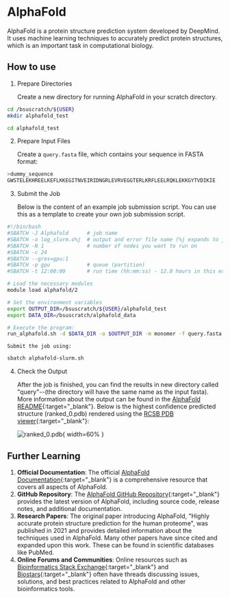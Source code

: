 # AlphaFold

AlphaFold is a protein structure prediction system developed by DeepMind.
It uses machine learning techniques to accurately predict protein structures,
which is an important task in computational biology.

## How to use

1. Prepare Directories

    Create a new directory for running AlphaFold in your scratch directory.
```bash
cd /bsuscratch/${USER}
mkdir alphafold_test

cd alphafold_test
```

2. Prepare Input Files

    Create a `query.fasta` file, which contains your sequence in FASTA format:
```bash title="query.fasta"
>dummy_sequence
GWSTELEKHREELKEFLKKEGITNVEIRIDNGRLEVRVEGGTERLKRFLEELRQKLEKKGYTVDIKIE
```

3. Submit the Job

    Below is the content of an example job submission script. You can use this
    as a template to create your own job submission script.
```bash title="alphafold-slurm.sh"
#!/bin/bash
#SBATCH -J Alphafold      # job name
#SBATCH -o log_slurm.o%j  # output and error file name (%j expands to jobID)
#SBATCH -N 1              # number of nodes you want to run on
#SBATCH -c 24
#SBATCH --gres=gpu:1
#SBATCH -p gpu            # queue (partition)
#SBATCH -t 12:00:00       # run time (hh:mm:ss) - 12.0 hours in this example.

# Load the necessary modules
module load alphafold/2

# Set the environment variables
export OUTPUT_DIR=/bsuscratch/${USER}/alphafold_test
export DATA_DIR=/bsuscratch/alphafold_data

# Execute the program:
run_alphafold.sh -d $DATA_DIR -o $OUTPUT_DIR -m monomer -f query.fasta -t 2020-05-14 -n 24
```

    Submit the job using:
```bash
sbatch alphafold-slurm.sh
```

4. Check the Output

    After the job is finished, you can find the results in new directory called
    "query"--(the directory will have the same name as the input fasta).
    More information about the output can be found in the
    [AlphaFold README](https://github.com/google-deepmind/alphafold?tab=readme-ov-file#alphafold-output){:target="_blank"}.
    Below is the highest confidence predicted structure (ranked_0.pdb) rendered
    using the [RCSB PDB viewer](https://www.rcsb.org/3d-view){:target="_blank"}:

    ![ranked_0.pdb](../images/RANKED_0.PDB.png "Highest ranked PDB output rendered with RCSB PDB viewer"){ width=60% }

## Further Learning

1. **Official Documentation**: The official [AlphaFold Documentation](https://www.alphafold.ebi.ac.uk/){:target="_blank"} is a comprehensive resource that covers all aspects of AlphaFold.
2. **GitHub Repository**: The [AlphaFold GitHub Repository](https://github.com/deepmind/alphafold){:target="_blank"} provides the latest version of AlphaFold, including source code, release notes, and additional documentation.
3. **Research Papers**: The original paper introducing AlphaFold, "Highly accurate protein structure prediction for the human proteome", was published in 2021 and provides detailed information about the techniques used in AlphaFold. Many other papers have since cited and expanded upon this work. These can be found in scientific databases like PubMed.
4. **Online Forums and Communities**: Online resources such as [Bioinformatics Stack Exchange](https://bioinformatics.stackexchange.com/){:target="_blank"} and [Biostars](https://www.biostars.org/){:target="_blank"} often have threads discussing issues, solutions, and best practices related to AlphaFold and other bioinformatics tools.

